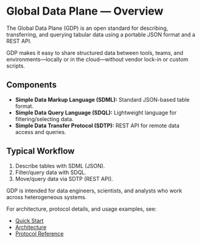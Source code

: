 # Global Data Plane — Overview

The Global Data Plane (GDP) is an open standard for describing, transferring, and querying tabular data using a portable JSON format and a REST API.

GDP makes it easy to share structured data between tools, teams, and environments—locally or in the cloud—without vendor lock-in or custom scripts.

## Components

- **Simple Data Markup Language (SDML):** Standard JSON-based table format.
- **Simple Data Query Language (SDQL):** Lightweight language for filtering/selecting data.
- **Simple Data Transfer Protocol (SDTP):** REST API for remote data access and queries.

## Typical Workflow

1. Describe tables with SDML (JSON).
2. Filter/query data with SDQL.
3. Move/query data via SDTP (REST API).

GDP is intended for data engineers, scientists, and analysts who work across heterogeneous systems.

For architecture, protocol details, and usage examples, see:  
- [Quick Start](quickstart.md)
- [Architecture](architecture.md)
- [Protocol Reference](protocol.md)

